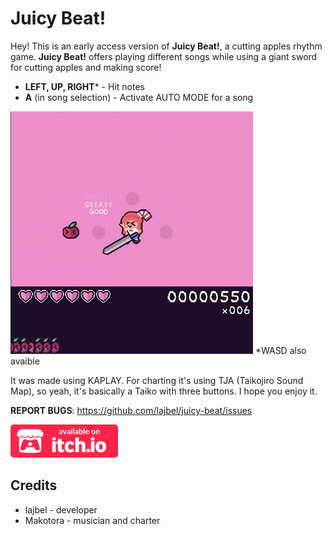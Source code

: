 # Juicy Beat!

Hey! This is an early access version of **Juicy Beat!**, a cutting apples rhythm
game. **Juicy Beat!** offers playing different songs while using a giant sword
for cutting apples and making score!

- **LEFT, UP, RIGHT*** - Hit notes
- **A** (in song selection) - Activate AUTO MODE for a song

<!--only github reade, remove otherwise -->

![](./promo/beats.gif) \*WASD also avaible

It was made using KAPLAY. For charting it's using TJA (Taikojiro Sound Map), so
yeah, it's basically a Taiko with three buttons. I hope you enjoy it.

**REPORT BUGS**: https://github.com/lajbel/juicy-beat/issues

<a href="https://lajbel.itch.io/juicy-beat"><img src="./promo/itchio.png"></img></a>

## Credits

- lajbel - developer
- Makotora - musician and charter
